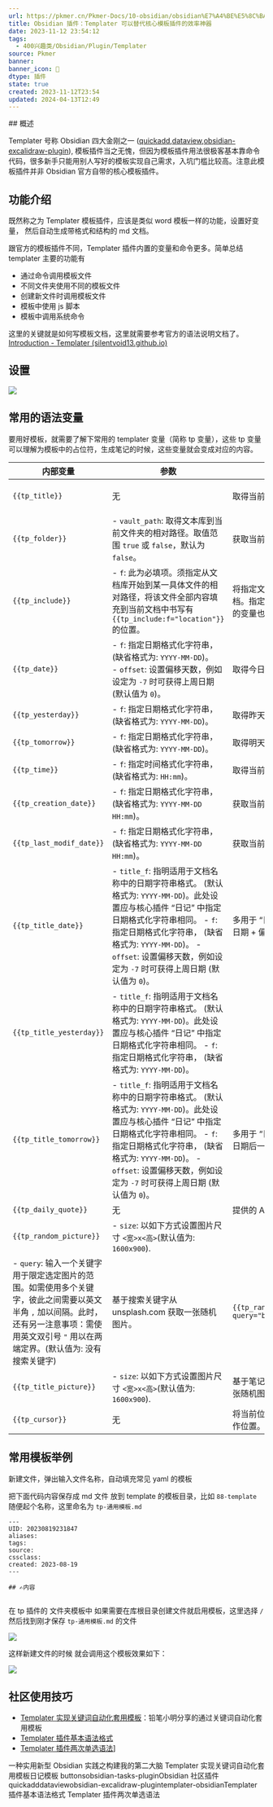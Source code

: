 ```yaml
---
url: https://pkmer.cn/Pkmer-Docs/10-obsidian/obsidian%E7%A4%BE%E5%8C%BA%E6%8F%92%E4%BB%B6/templater/templater-obsidian/
title: Obsidian 插件：Templater 可以替代核心模板插件的效率神器
date: 2023-11-12 23:54:12
tags:
  - 400兴趣类/Obsidian/Plugin/Templater
source: Pkmer
banner: 
banner_icon: 🔖
dtype: 插件
state: true
created: 2023-11-12T23:54
updated: 2024-04-13T12:49
---
```

<div class="menu-toggle"> <SidebarToggle client:idle ></SidebarToggle> </div>
## 概述

Templater 号称 Obsidian 四大金刚之一 ([quickadd](https://pkmer.cn/Pkmer-Docs/10-obsidian/obsidian%E7%A4%BE%E5%8C%BA%E6%8F%92%E4%BB%B6/quickadd),[dataview](https://pkmer.cn/Pkmer-Docs/10-obsidian/obsidian%E7%A4%BE%E5%8C%BA%E6%8F%92%E4%BB%B6/dataview/dataview),[obsidian-excalidraw-plugin](https://pkmer.cn/Pkmer-Docs/10-obsidian/obsidian%E7%A4%BE%E5%8C%BA%E6%8F%92%E4%BB%B6/excalidraw/obsidian-excalidraw-plugin)), 模板插件当之无愧，但因为模板插件用法很极客基本靠命令代码，很多新手只能用别人写好的模板实现自己需求，入坑门槛比较高。注意此模板插件并非 Obsidian 官方自带的核心模板插件。

## 功能介绍

既然称之为 Templater 模板插件，应该是类似 word 模板一样的功能，设置好变量， 然后自动生成带格式和结构的 md 文档。

跟官方的模板插件不同，Templater 插件内置的变量和命令更多。简单总结 templater 主要的功能有

*   通过命令调用模板文件
*   不同文件夹使用不同的模板文件
*   创建新文件时调用模板文件
*   模板中使用 js 脚本
*   模板中调用系统命令

这里的关键就是如何写模板文档，这里就需要参考官方的语法说明文档了。[Introduction - Templater (silentvoid13.github.io)](https://silentvoid13.github.io/Templater/)

## 设置

![](https://cdn.pkmer.cn/images/202305141650262.png!pkmer)

## 常用的语法变量

要用好模板，就需要了解下常用的 templater 变量（简称 tp 变量），这些 tp 变量可以理解为模板中的占位符，生成笔记的时候，这些变量就会变成对应的内容。

<table><thead><tr><th>内部变量</th><th>参数</th><th>功能描述</th><th>代码示例</th><th>显示效果</th></tr></thead><tbody><tr><td><code>{{tp_title}}</code></td><td>无</td><td>取得当前文件的名称</td><td><code>{{tp_title}}</code></td><td><code>一文掌握Obsidian模板</code></td></tr><tr><td><code>{{tp_folder}}</code></td><td>- <code>vault_path</code>: 取得文本库到当前文件夹的相对路径。取值范围 <code>true</code> 或 <code>false</code>，默认为 <code>false</code>。</td><td>获取当前目录的名称。</td><td>1. <code>{{tp_folder}}</code> 2. <code>{{tp_folder:vault_path=true}}</code></td><td>1. <code>Obsidian</code> 2. <code>写作/技术类/Obsidian教程</code></td></tr><tr><td><code>{{tp_include}}</code></td><td>- <code>f</code>: 此为必填项。须指定从文档库开始到某一具体文件的相对路径，将该文件全部内容填充到当前文档中书写有 <code>{{tp_include:f="location"}}</code> 的位置。</td><td>将指定文件中全部内容的填入当前文档。指定文件可为另一样章，其中包含的变量也将解析替换（替换深度 <code>10</code>）。</td><td><code>{{tp_include:f="location"}}</code></td><td></td></tr><tr><td><code>{{tp_date}}</code></td><td>- <code>f</code>: 指定日期格式化字符串， (缺省格式为: <code>YYYY-MM-DD</code>)。<br>- <code>offset</code>: 设置偏移天数，例如设定为 <code>-7</code> 时可获得上周日期 (默认值为 <code>0</code>)。</td><td>取得今日 + 偏移天数的日期。</td><td><code>{{tp_date:f="ll", offset=7}}</code></td><td></td></tr><tr><td><code>{{tp_yesterday}}</code></td><td>- <code>f</code>: 指定日期格式化字符串， (缺省格式为: <code>YYYY-MM-DD</code>)。</td><td>取得昨天的日期。</td><td><code>{{tp_yesterday}}</code></td><td><code>2021-03-24</code></td></tr><tr><td><code>{{tp_tomorrow}}</code></td><td>- <code>f</code>: 指定日期格式化字符串， (缺省格式为: <code>YYYY-MM-DD</code>)。</td><td>取得明天的日期。</td><td><code>{{tp_tomorrow}}</code></td><td><code>2021-03-26</code></td></tr><tr><td><code>{{tp_time}}</code></td><td>- <code>f</code>: 指定时间格式化字符串， (缺省格式为: <code>HH:mm</code>)。</td><td>取得当前时间。</td><td>1. <code>{{tp_time}}</code> 2. <code>{{tp_time:f="H:m:s"}}</code></td><td>1. <code>08:36</code> 2. <code>8:36:9</code></td></tr><tr><td><code>{{tp_creation_date}}</code></td><td>- <code>f</code>: 指定日期格式化字符串， (缺省格式为: <code>YYYY-MM-DD HH:mm</code>)。</td><td>获取当前文档创建时的日期。</td><td><code>{{tp_creation_date}}</code></td><td><code>2021-03-21 13:03</code></td></tr><tr><td><code>{{tp_last_modif_date}}</code></td><td>- <code>f</code>: 指定日期格式化字符串， (缺省格式为: <code>YYYY-MM-DD HH:mm</code>)。</td><td>获取当前文档最后修改的日期。</td><td><code>{{tp_last_modif_date}}</code></td><td><code>2021-03-25 08:36</code></td></tr><tr><td><code>{{tp_title_date}}</code></td><td>- <code>title_f</code>: 指明适用于文档名称中的日期字符串格式。 (默认格式为: <code>YYYY-MM-DD</code>)。此处设置应与核心插件 “日记” 中指定日期格式化字符串相同。 - <code>f</code>: 指定日期格式化字符串， (缺省格式为: <code>YYYY-MM-DD</code>)。 - <code>offset</code>: 设置偏移天数，例如设定为 <code>-7</code> 时可获得上周日期 (默认值为 <code>0</code>)。</td><td>多用于 “日记”。可获取文件名中包含的日期 + 偏移天数。</td><td><code>{{tp_title_date:title_f="YYYY-MM-DD_dddd", f="YYYY-MM-DD"}}</code></td><td><code>2021-03-26</code></td></tr><tr><td><code>{{tp_title_yesterday}}</code></td><td>- <code>title_f</code>: 指明适用于文档名称中的日期字符串格式。 (默认格式为: <code>YYYY-MM-DD</code>)。此处设置应与核心插件 “日记” 中指定日期格式化字符串相同。 - <code>f</code>: 指定日期格式化字符串， (缺省格式为: <code>YYYY-MM-DD</code>)。</td><td></td><td></td><td>- <code>offset</code>: 设置偏移天数，例如设定为 <code>-7</code> 时可获得上周日期 (默认值为 <code>0</code>)。</td></tr><tr><td><code>{{tp_title_tomorrow}}</code></td><td>- <code>title_f</code>: 指明适用于文档名称中的日期字符串格式。 (默认格式为: <code>YYYY-MM-DD</code>)。此处设置应与核心插件 “日记” 中指定日期格式化字符串相同。 - <code>f</code>: 指定日期格式化字符串， (缺省格式为: <code>YYYY-MM-DD</code>)。 - <code>offset</code>: 设置偏移天数，例如设定为 <code>-7</code> 时可获得上周日期 (默认值为 <code>0</code>)。</td><td>多用于 “日记”。可获取文件名中包含的日期后一天 + 偏移天数。</td><td><code>{{tp_title_tomorrow_title:title_f=="YYYY-MM-DD_dddd, f="YYYY-MM-DD"}}</code></td><td><code>2021-03-27</code></td></tr><tr><td><code>{{tp_daily_quote}}</code></td><td>无</td><td>提供的 API 取得每日名言摘引。</td><td><code>{{tp_daily_quote}}</code></td><td></td></tr><tr><td><code>{{tp_random_picture}}</code></td><td>- <code>size</code>: 以如下方式设置图片尺寸 <code>&lt;宽&gt;x&lt;高&gt;</code>(默认值为: <code>1600x900</code>).</td><td></td><td></td><td></td></tr><tr><td>- <code>query</code>: 输入一个关键字用于限定选定图片的范围。如需使用多个关键字，彼此之间需要以英文半角 <code>,</code> 加以间隔。此时，还有另一注意事项：需使用英文双引号 <code>"</code> 用以在两端定界。(默认值为: 没有搜索关键字)</td><td>基于搜索关键字从 unsplash.com 获取一张随机图片。</td><td><code>{{tp_random_picture:size="800x600", query="beijing"}}</code></td><td></td><td></td></tr><tr><td><code>{{tp_title_picture}}</code></td><td>- <code>size</code>: 以如下方式设置图片尺寸 <code>&lt;宽&gt;x&lt;高&gt;</code>(默认值为: <code>1600x900</code>).</td><td>基于笔记标题从 unsplash.com 获取一张随机图片。</td><td><code>{{tp_title_picture:size="800x600"}}</code></td><td></td></tr><tr><td><code>{{tp_cursor}}</code></td><td>无</td><td>将当前位置设定为套壳样章后游标的操作位置。</td><td><code>{{tp_cursor}}</code></td><td></td></tr></tbody></table>

## 常用模板举例

新建文件，弹出输入文件名称，自动填充常见 yaml 的模板

把下面代码内容保存成 md 文件 放到 template 的模板目录，比如 `88-template` 随便起个名称，这里命名为 `tp-通用模板.md`

```
---
UID: 20230819231847 
aliases: 
tags: 
source: 
cssclass: 
created: 2023-08-19
---

## ✍内容


```

在 tp 插件的 文件夹模板中 如果需要在库根目录创建文件就启用模板，这里选择 `/` 然后找到刚才保存 `tp-通用模板.md` 的文件

![](https://cdn.pkmer.cn/images/202305141711170.png!pkmer)

这样新建文件的时候 就会调用这个模板效果如下：

![](https://cdn.pkmer.cn/images/202305141719847.gif!pkmer)

## 社区使用技巧

*   [Templater 实现关键词自动化套用模板](https://pkmer.cn/Pkmer-Docs/10-obsidian/obsidian%E4%BD%BF%E7%94%A8%E6%8A%80%E5%B7%A7/templater%E5%AE%9E%E7%8E%B0%E5%85%B3%E9%94%AE%E8%AF%8D%E8%87%AA%E5%8A%A8%E5%8C%96%E5%A5%97%E7%94%A8%E6%A8%A1%E6%9D%BF)：铅笔小明分享的通过关键词自动化套用模板
*   [Templater 插件基本语法格式](https://pkmer.cn/Pkmer-Docs/10-obsidian/obsidian%E7%A4%BE%E5%8C%BA%E6%8F%92%E4%BB%B6/templater/templater%E6%8F%92%E4%BB%B6%E5%9F%BA%E6%9C%AC%E8%AF%AD%E6%B3%95%E6%A0%BC%E5%BC%8F)
*   [Templater 插件两次单选语法](https://pkmer.cn/Pkmer-Docs%E4%BB%B6%E4%B8%A4%E6%AC%A1%E5%8D%95%E9%80%89%E8%AF%AD%E6%B3%95)]

一种实用新型 Obsidian 实践之构建我的第二大脑 Templater 实现关键词自动化套用模板日记模板 buttonsobsidian-tasks-pluginObsidian 社区插件 quickadddataviewobsidian-excalidraw-plugintemplater-obsidianTemplater 插件基本语法格式 Templater 插件两次单选语法